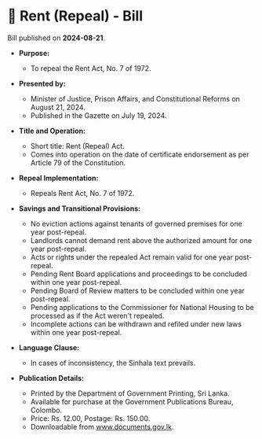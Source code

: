 # 📄  Rent (Repeal) - Bill

Bill published on **2024-08-21**.

- **Purpose:** 
  - To repeal the Rent Act, No. 7 of 1972.
  
- **Presented by:**
  - Minister of Justice, Prison Affairs, and Constitutional Reforms on August 21, 2024.
  - Published in the Gazette on July 19, 2024.

- **Title and Operation:**
  - Short title: Rent (Repeal) Act.
  - Comes into operation on the date of certificate endorsement as per Article 79 of the Constitution.

- **Repeal Implementation:**
  - Repeals Rent Act, No. 7 of 1972.

- **Savings and Transitional Provisions:**
  - No eviction actions against tenants of governed premises for one year post-repeal.
  - Landlords cannot demand rent above the authorized amount for one year post-repeal.
  - Acts or rights under the repealed Act remain valid for one year post-repeal.
  - Pending Rent Board applications and proceedings to be concluded within one year post-repeal.
  - Pending Board of Review matters to be concluded within one year post-repeal.
  - Pending applications to the Commissioner for National Housing to be processed as if the Act weren't repealed.
  - Incomplete actions can be withdrawn and refiled under new laws within one year post-repeal.

- **Language Clause:**
  - In cases of inconsistency, the Sinhala text prevails.

- **Publication Details:**
  - Printed by the Department of Government Printing, Sri Lanka.
  - Available for purchase at the Government Publications Bureau, Colombo.
  - Price: Rs. 12.00, Postage: Rs. 150.00.
  - Downloadable from www.documents.gov.lk.
